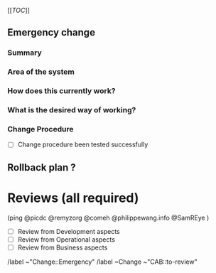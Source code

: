 [[_TOC_]]
## Emergency change
<!-- Emergency change should be filed whenever an incident caused a required change. It will be reviewed by the CAB afterward !-->

<!-- /confidential -->
<!-- If confidential, explain why -->

### Summary
<!-- Outline the issue being faced, and why this required a change !-->

### Area of the system
<!-- This might only be one part, but may involve multiple sections !-->

### How does this currently work?
<!-- The current process, and any associated business rules !-->

### What is the desired way of working?
<!-- after the change, what should the process be, and what should the business rules be !-->

<!--  When relevant, include how to test the success of change application -->

### Change Procedure
- [ ] Change procedure been tested successfully

<!--  Include step by step description of changes performed -->


## Rollback plan ?
<!-- Describe how to rollback the change in case the expected change is not working -->


<!-- METADATA for project management, please leave the following lines and edit as needed -->

<!-- PRIORITY: Uncomment /label quick actions as appropriate. The priority and severity assigned may be different to this !-->
<!--High : (This will bring a huge increase in performance/productivity/usability, or is a legislative requirement)-->
<!-- /label ~"Priority::1-High" -->
<!--Medium : (This will bring a good increase in performance/productivity/usability)-->
<!-- /label ~"Priority::2-Medium" -->
<!--Low : (anything else e.g., trivial, minor improvements) -->
<!--  /label ~"Priority::3-Low" -->

# Reviews (all required)
  (ping  @picdc @remyzorg @comeh @philippewang.info @SamREye )
- [ ] Review from Development aspects
- [ ] Review from Operational aspects
- [ ] Review from Business aspects 
<!-- check the box [x], you may also add you @user handle at the end of the line -->

/label ~"Change::Emergency"  <!-- Emergency change request, usually on incident, sent to the CAB for review after applying. -->
/label ~Change ~"CAB::to-review" <!-- labels for gitlab CAB Change issues management -->
<!-- METADATA - end -->

